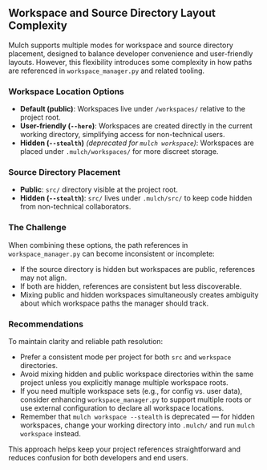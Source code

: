 		
## Workspace and Source Directory Layout Complexity

Mulch supports multiple modes for workspace and source directory placement, designed to balance developer convenience and user-friendly layouts. However, this flexibility introduces some complexity in how paths are referenced in `workspace_manager.py` and related tooling.

### Workspace Location Options

* **Default (public)**: Workspaces live under `/workspaces/` relative to the project root.
* **User-friendly (`--here`)**: Workspaces are created directly in the current working directory, simplifying access for non-technical users.
* **Hidden (`--stealth`)** *(deprecated for `mulch workspace`)*: Workspaces are placed under `.mulch/workspaces/` for more discreet storage.

### Source Directory Placement

* **Public**: `src/` directory visible at the project root.
* **Hidden (`--stealth`)**: `src/` lives under `.mulch/src/` to keep code hidden from non-technical collaborators.

### The Challenge

When combining these options, the path references in `workspace_manager.py` can become inconsistent or incomplete:

* If the source directory is hidden but workspaces are public, references may not align.
* If both are hidden, references are consistent but less discoverable.
* Mixing public and hidden workspaces simultaneously creates ambiguity about which workspace paths the manager should track.

### Recommendations

To maintain clarity and reliable path resolution:

* Prefer a consistent mode per project for both `src` and `workspace` directories.
* Avoid mixing hidden and public workspace directories within the same project unless you explicitly manage multiple workspace roots.
* If you need multiple workspace sets (e.g., for config vs. user data), consider enhancing `workspace_manager.py` to support multiple roots or use external configuration to declare all workspace locations.
* Remember that `mulch workspace --stealth` is deprecated — for hidden workspaces, change your working directory into `.mulch/` and run `mulch workspace` instead.

This approach helps keep your project references straightforward and reduces confusion for both developers and end users.

